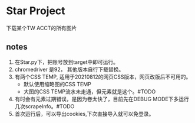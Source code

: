 # Star Project
下载某个TW ACCT的所有图片

## notes
1. 在Star.py下，把账号放到target中即可运行。
2. chromedriver 是92， 其他版本自行下载替换。
3. 有两个CSS TEMP, 适用于20210812的网页CSS版本，网页改版后不可用的。
    - 默认使用缩略图的CSS TEMP
    - 大图的CSS TEMP流水未走通，但元素就是这个。#TODO
4. 有时会有元素过期错误，是因为卷太快了，目前先在DEBUG MODE下多运行几次scrapeInfo。#TODO
5. 首次运行后，可以导出cookies,下次直接导入就可以免登录。